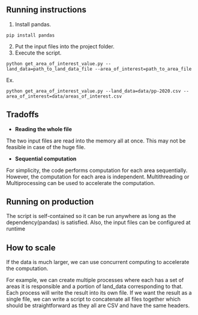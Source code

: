 ## Running instructions
1. Install pandas.
```
pip install pandas
```
2. Put the input files into the project folder.
3. Execute the script.
```
python get_area_of_interest_value.py --land_data=path_to_land_data_file --area_of_interest=path_to_area_file
```
Ex.
```
python get_area_of_interest_value.py --land_data=data/pp-2020.csv --area_of_interest=data/areas_of_interest.csv
```

## Tradoffs
- **Reading the whole file**

The two input files are read into the memory all at once. This may not be feasible in case of the huge file.


- **Sequential computation**

For simplicity, the code performs computation for each area sequentially. However, the computation for each area is independent. Multithreading or Multiprocessing can be used to accelerate the computation.

## Running on production

The script is self-contained so it can be run anywhere as long as the dependency(pandas) is satisfied. Also, the input files can be configured at runtime

## How to scale 
If the data is much larger, we can use concurrent computing to accelerate the computation. 

For example, we can create multiple processes where each has a set of areas it is responsible and a portion of land_data corresponding to that. Each process will write the result into its own file. If we want the result as a single file, we can write a script to concatenate all files together which should be straightforward as they all are CSV and have the same headers.
